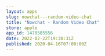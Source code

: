 ```yaml
---
layout: apps
slug: nowchat---random-video-chat
title: "Nowchat - Random Video Chat"
store: apple
app_id: 1470585556
date: 2022-02-22T19:38:31Z
published: 2020-04-16T07:00:00Z
---
```

